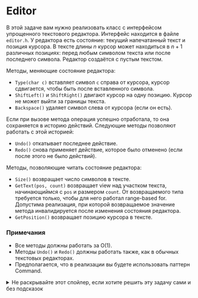 # Editor

В этой задаче вам нужно реализовать класс с интерфейсом упрощенного текстового редактора.
Интерфейс находится в файле `editor.h`.
У редактора есть состояние: текущий напечатанный текст и позиция курсора. В тексте длины $`n`$ курсор может находиться в $`n+1`$ различных позициях: перед любым символом текста или после последнего символа.
Редактор создаётся с пустым текстом.

Методы, меняющие состояние редактора:

 * `Type(char c)` вставляет символ `c` справа от курсора, курсор сдвигается, чтобы быть после
 вставленного символа.
 * `ShiftLeft()` и `ShiftRight()` двигают курсор на одну позицию.
 Курсор не может выйти за границы текста.
 * `Backspace()` удаляет символ слева от курсора (если он есть).

Если при вызове метода операция успешно отработала, то она сохраняется в историю действий. Следующие методы позволяют работать с этой историей:

 * `Undo()` откатывает последнее действие.
 * `Redo()` снова применяет действие, которое было отменено (если после этого не было действий).

Методы, позволяющие читать состояние редактора:

 * `Size()` возвращает число символов в тексте.
 * `GetText(pos, count)` возвращает view над участком текста,
 начинающиймся с `pos` и размером `count`.
От возвращаемого типа требуется только, чтобы для него работал range-based for.
Допустима реализация, при которой возвращаемое значение метода инвалидируется
после изменения состояния редактора.
 * `GetPosition()` возвращает позицию курсора в тексте.

### Примечания
 * Все методы должны работать за O(1).
 * Методы `Undo()` и `Redo()` должны работать также, как в обычных текстовых редакторах.
 * Предполагается, что в реализации вы будете использовать паттерн Command.

<details>
  <summary>Не раскрывайте этот спойлер, если хотите решить эту задачу сами и без подсказок</summary>
  Для хранения текста можно использовать две строки: часть до курсора и часть после.
  При чём вторая часть хранится перевёрнутой.
</details>
